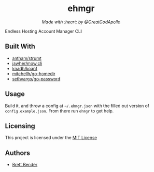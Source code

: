 <h1 align="center">ehmgr</h1>
<p align="center"><i>Made with :heart: by <a href="https://github.com/GreatGodApollo">@GreatGodApollo</a></i></p>

Endless Hosting Account Manager CLI

## Built With

- [antham/strumt](github.com/antham/strumt)
- [jawher/mow.cli](github.com/jawher/mow.cli)
- [knadh/koanf](github.com/knadh/koanf)
- [mitchellh/go-homedir](github.com/mitchellh/go-homedir)
- [sethvargo/go-password](github.com/sethvargo/go-password)


## Usage
Build it, and throw a config at `~/.ehmgr.json` with the filled out version of `config.example.json`. From there run 
`ehmgr` to get help.

## Licensing

This project is licensed under the [MIT License](https://choosealicense.com/licenses/mit/)

## Authors

* [Brett Bender](https://github.com/GreatGodApollo)